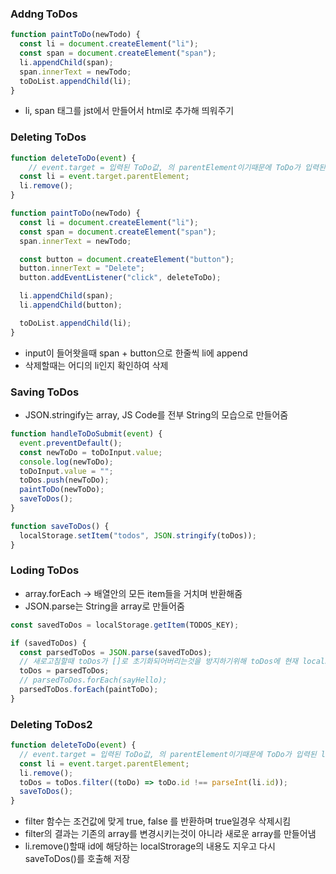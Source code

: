 ### Addng ToDos

```javascript
function paintToDo(newTodo) {
  const li = document.createElement("li");
  const span = document.createElement("span");
  li.appendChild(span);
  span.innerText = newTodo;
  toDoList.appendChild(li);
}
```

- li, span 태그를 jst에서 만들어서 html로 추가해 띄워주기



### Deleting ToDos

```javascript
function deleteToDo(event) {
    // event.target = 입력된 ToDo값, 의 parentElement이기때문에 ToDo가 입력된 li를 가리키게됨
  const li = event.target.parentElement;
  li.remove();
}

function paintToDo(newTodo) {
  const li = document.createElement("li");
  const span = document.createElement("span");
  span.innerText = newTodo;

  const button = document.createElement("button");
  button.innerText = "Delete";
  button.addEventListener("click", deleteToDo);

  li.appendChild(span);
  li.appendChild(button);

  toDoList.appendChild(li);
}
```

- input이 들어왓을때 span + button으로 한줄씩 li에 append
- 삭제할때는 어디의 li인지 확인하여 삭제



### Saving ToDos

- JSON.stringify는 array, JS Code를 전부 String의 모습으로 만들어줌

```javascript
function handleToDoSubmit(event) {
  event.preventDefault();
  const newToDo = toDoInput.value;
  console.log(newToDo);
  toDoInput.value = "";
  toDos.push(newToDo);
  paintToDo(newToDo);
  saveToDos();
}

function saveToDos() {
  localStorage.setItem("todos", JSON.stringify(toDos));
}
```



### Loding ToDos

- array.forEach -> 배열안의 모든 item들을 거치며 반환해줌
- JSON.parse는 String을 array로 만들어줌

```javascript
const savedToDos = localStorage.getItem(TODOS_KEY);

if (savedToDos) {
  const parsedToDos = JSON.parse(savedToDos);
  // 새로고침할때 toDos가 []로 초기화되어버리는것을 방지하기위해 toDos에 현재 localStorage에 있는 값을 다시 넣어줌
  toDos = parsedToDos;
  // parsedToDos.forEach(sayHello);
  parsedToDos.forEach(paintToDo);
}
```



### Deleting ToDos2

```javascript
function deleteToDo(event) {
  // event.target = 입력된 ToDo값, 의 parentElement이기때문에 ToDo가 입력된 li를 가리키게됨
  const li = event.target.parentElement;
  li.remove();
  toDos = toDos.filter((toDo) => toDo.id !== parseInt(li.id));
  saveToDos();
}
```

- filter 함수는 조건값에 맞게 true, false 를 반환하며 true일경우 삭제시킴
- filter의 결과는 기존의 array를 변경시키는것이 아니라 새로운 array를 만들어냄
- li.remove()할때 id에 해당하는 localStrorage의 내용도 지우고 다시 saveToDos()를 호출해 저장
